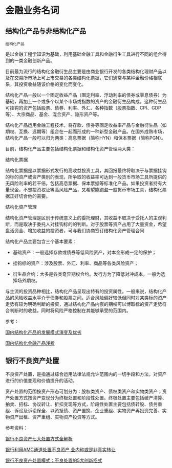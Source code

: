 # 金融业务名词

## 结构化产品与非结构化产品

`结构化产品`

是以金融工程学知识为基础，利用基础金融工具和金融衍生工具进行不同的组合得到的一类金融创新产品。

目前最为流行的结构化金融衍生品主要是由商业银行开发的各类结构化理财产品以及在交易所市场上可上市交易的各类结构化票据，它们通常与某种金融价格相联系，其投资收益随该价格的变化而变化。

结构化产品一般以一个固定收益产品（固定利率、浮动利率的债券或零息债券）为基础，再加上一个或多个以某个市场或指数的资产的金融衍生品构成。这种衍生品可挂钩的资产包括股票、债券、利率、外汇、各种指数（股票指数、CPI、GDP等）、大宗商品、基金、混合资产、隐形资产等。

结构化产品运用金融工程技术，将存款、债券等固定收益率产品与金融衍生品（如期权、互换、远期等）组合在一起而形成的一种新型金融产品。在国外成熟市场，结构化产品一般可以归为两类：高息票据（简称HYN）和保本票据（简称PGN）。

目前，结构化产品主要包括结构化票据和结构化资产管理两大类：

结构化票据

结构化票据是以票据形式发行的高收益投资工具，其回报最终将取决于与票据挂钩的标的资产或资产类别的表现，所争取的收益率可达到一般货币市场工具所提供的无风险利率的若干倍。包括高息票据、保本票据等标准化产品。如果投资者持有大量现金，不想投资权证等高风险产品，又希望能跑盈一般货币市场工具，结构化票据正好切合他的需要。

结构化资产管理

结构化资产管理是区别于传统意义上的委托理财，其收益不取决于受托人的主观判断，而是取决于委托人对挂钩标的的判断。对于股票等资产占用了大量资金，希望盘活资金、增加收益的投资者，可与我们协商签订结构化资产管理合同

结构化产品主要包含三个基本要素：

- 基础资产：一般选择存款或债券等低风险资产，对本金形成一定的保护；

- 挂钩标的资产：涉及股票、外汇、利率、商品等各类风险资产；

- 衍生品合约：大多是各类奇异期权合约。发行方为了降低对冲成本，一般为选择场外期权。

与主流的投资品种相比，结构化产品呈现出特有的投资属性。一般来说，结构化产品的风险收益水平介于债券和股票之间。适合风险偏好较低但同时对某类标的资产走势有较为明确判断的投资，通过结构化产品内嵌的期权可以博取标的资产走势符合判断时的收益，同时将风险严格控制在其能够承受的范围内。

参考：

[国内结构化产品的发展模式演变及优劣](http://money.163.com/14/0808/17/A353CB2M00252V0H.html)

[国内结构化金融产品浅析](http://finance.sina.com.cn/money/future/fmnews/20150913/233923233610.shtml)

## 银行不良资产处置

不良资产处置，是指通过综合运用法律法规允许范围内的一切手段和方法，对资产进行的价值变现和价值提升的活动。

资产处置的范围按资产形态可划分为：股权类资产、债权类资产和实物类资产；资产处置方式按资产变现分为终极处置和阶段性处置。终极处置主要包括破产清算、拍卖、招标、协议转让、折扣变现等方式，阶段性处置主要包括债转股、债务重组、诉讼及诉讼保全、以资抵债、资产置换、企业重组、实物资产再投资完善、实物资产出租、资产重组、实物资产投资等方式。

参考资料：

[银行不良资产七大处置方式全解析](http://www.brjr.com.cn/thread-228941-1-1.html)

[银行利用AMC通道处置不良资产 业内称或是非真实转让](http://finance.sina.com.cn/money/bank/bank_hydt/2017-05-04/doc-ifyexxhw2193194.shtml)

[银行不良资产处置模式：不良处置的5大创新招式](http://business.sohu.com/20160817/n464577262.shtml)
